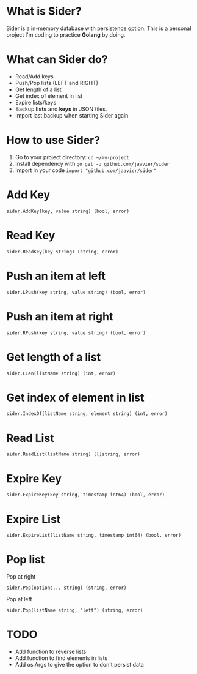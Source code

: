 # What is Sider?
Sider is a in-memory database with persistence option. This is a personal project I'm coding to practice **Golang** by doing.

# What can Sider do?

- Read/Add keys 
- Push/Pop lists (LEFT and RIGHT)
- Get length of a list
- Get index of element in list
- Expire lists/keys 
- Backup **lists** and **keys** in JSON files.
- Import last backup when starting Sider again

# How to use Sider?

1. Go to your project directory: `cd ~/my-project`
2. Install dependency with `go get -u github.com/jaavier/sider`
3. Import in your code `import "github.com/jaavier/sider"`


# Add Key

```golang
sider.AddKey(key, value string) (bool, error)
```

# Read Key
```golang
sider.ReadKey(key string) (string, error)
```

# Push an item at left
```golang
sider.LPush(key string, value string) (bool, error)
```

# Push an item at right
```golang
sider.RPush(key string, value string) (bool, error)
```

# Get length of a list
```golang
sider.LLen(listName string) (int, error)
```

# Get index of element in list
```golang
sider.IndexOf(listName string, element string) (int, error)
```

# Read List
```golang
sider.ReadList(listName string) ([]string, error)
```

# Expire Key
```golang
sider.ExpireKey(key string, timestamp int64) (bool, error)
```

# Expire List
```golang
sider.ExpireList(listName string, timestamp int64) (bool, error)
```

# Pop list

Pop at right
```golang
sider.Pop(options... string) (string, error)
```

Pop at left
```golang
sider.Pop(listName string, "left") (string, error)
```


# TODO

- Add function to reverse lists
- Add function to find elements in lists
- Add os.Args to give the option to don't persist data

